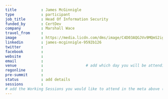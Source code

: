 ```yaml
---
title           : James McGinnigle
type            : participant
job_title       : Head Of Information Security
funded_by       : CertDev
company         : Marshall Wace
travel_from     :
image           : https://media.licdn.com/dms/image/C4D03AQGJVv9MQmS2ig/profile-displayphoto-shrink_800_800/0?e=1532563200&v=beta&t=PuViqy49IGqZXcrvXCf65feb2Pb-6WgjE7OWrnWoDqw
linkedin        : james-mcginnigle-9592b126
twitter         :
facebook        :
website         :
email           :
venue           :                   # add which day you will be attending: Mon, Tue, Wed, Thu, Fri
regonline       :
pre-summit      :
status          : add details
sessions        :
# add the Working Sessions you would like to attend in the meta above (use the session's title) e.g. sessions (one per line): -Security Playbooks Diagrams -Hackathon Daily Sessions
---
```


<!-- put more details about participant here -->
